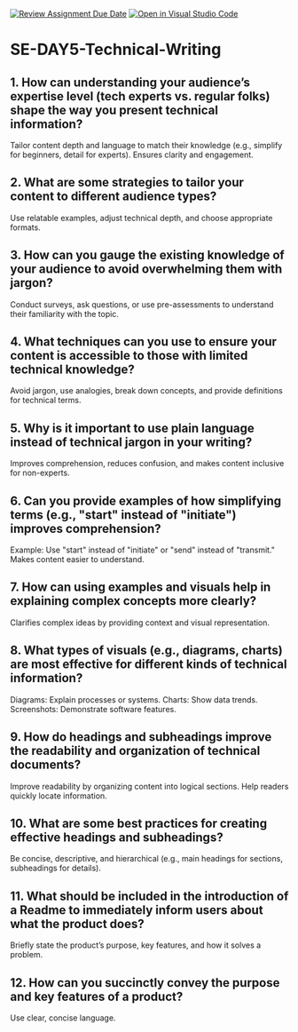 [![Review Assignment Due Date](https://classroom.github.com/assets/deadline-readme-button-22041afd0340ce965d47ae6ef1cefeee28c7c493a6346c4f15d667ab976d596c.svg)](https://classroom.github.com/a/zsAR-pyY)
[![Open in Visual Studio Code](https://classroom.github.com/assets/open-in-vscode-2e0aaae1b6195c2367325f4f02e2d04e9abb55f0b24a779b69b11b9e10269abc.svg)](https://classroom.github.com/online_ide?assignment_repo_id=18621606&assignment_repo_type=AssignmentRepo)
# SE-DAY5-Technical-Writing
## 1. How can understanding your audience’s expertise level (tech experts vs. regular folks) shape the way you present technical information?
Tailor content depth and language to match their knowledge (e.g., simplify for beginners, detail for experts).
Ensures clarity and engagement.

## 2. What are some strategies to tailor your content to different audience types?
Use relatable examples, adjust technical depth, and choose appropriate formats.

## 3. How can you gauge the existing knowledge of your audience to avoid overwhelming them with jargon?
Conduct surveys, ask questions, or use pre-assessments to understand their familiarity with the topic.

## 4. What techniques can you use to ensure your content is accessible to those with limited technical knowledge?
Avoid jargon, use analogies, break down concepts, and provide definitions for technical terms.

## 5. Why is it important to use plain language instead of technical jargon in your writing?
Improves comprehension, reduces confusion, and makes content inclusive for non-experts.

## 6. Can you provide examples of how simplifying terms (e.g., "start" instead of "initiate") improves comprehension?
Example: Use "start" instead of "initiate" or "send" instead of "transmit."
Makes content easier to understand.

## 7. How can using examples and visuals help in explaining complex concepts more clearly?
Clarifies complex ideas by providing context and visual representation.

## 8. What types of visuals (e.g., diagrams, charts) are most effective for different kinds of technical information?
Diagrams: Explain processes or systems.
Charts: Show data trends.
Screenshots: Demonstrate software features.

## 9. How do headings and subheadings improve the readability and organization of technical documents?
Improve readability by organizing content into logical sections.
Help readers quickly locate information.

## 10. What are some best practices for creating effective headings and subheadings?
Be concise, descriptive, and hierarchical (e.g., main headings for sections, subheadings for details).

## 11. What should be included in the introduction of a Readme to immediately inform users about what the product does?
Briefly state the product’s purpose, key features, and how it solves a problem.

## 12. How can you succinctly convey the purpose and key features of a product?
Use clear, concise language.
